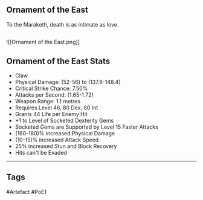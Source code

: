 ## Ornament of the East
To the Maraketh, death is as intimate as love.
##
![[Ornament of the East.png]]
## Ornament of the East Stats
- Claw
- Physical Damage: (52-56) to (137.8-148.4)
- Critical Strike Chance: 7.50%
- Attacks per Second: (1.65-1.72)
- Weapon Range: 1.1 metres
- Requires Level 46, 80 Dex, 80 Int
- Grants 44 Life per Enemy Hit
- +1 to Level of Socketed Dexterity Gems
- Socketed Gems are Supported by Level 15 Faster Attacks
- (160-180)% increased Physical Damage
- (10-15)% increased Attack Speed
- 25% increased Stun and Block Recovery
- Hits can't be Evaded


---
## Tags
#Artefact
#PoE1
